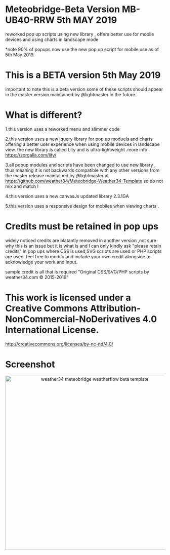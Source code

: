 # Meteobridge-Beta Version MB-UB40-RRW 5th MAY 2019
reworked pop up scripts using new library , offers better use for mobile devices and using charts in landscape mode


*note 90% of popups now use the new pop up script for mobile use as of 5th May 2019.

# This is a BETA version 5th May 2019
important to note this is a beta version some of these scripts should appear
in the master version maintained by @lightmaster in the future.

# What is different? 
1.this version uses a reworked menu and slimmer code 

2.this version uses a new jquery library for pop up moduels and charts offering a 
better user experience when using mobile devices in landscape view.
the new library is called Lity and is ultra-lightweight .more info https://sorgalla.com/lity/

3.all popup modules and scripts have been changed to use new library , thus meaning it is not
backwards compatible with any other versions from the master release maintained by @lightmaster at https://github.com/weather34/Meteobridge-Weather34-Template so do not mix and match !

4.this version uses a new canvasJs updated library 2.3.1GA 

5.this version uses a responsive design for mobiles when viewing charts .

# Credits must be retained in pop ups
widely noticed credits are blatantly removed in another version ,not sure why this is an issue but it is what is
and I can only kindly ask "please retain credits" in pop ups where CSS is used,SVG scripts are used or PHP scripts are used. 
feel free to modify and include your own credit alongside to acknowledge your work and input.

sample credit is all that is required  "Original CSS/SVG/PHP scripts by weather34.com © 2015-2019"

# This work is licensed under a Creative Commons Attribution-NonCommercial-NoDerivatives 4.0 International License.
http://creativecommons.org/licenses/by-nc-nd/4.0/


# Screenshot 
<p align="center">
  <img src="https://res.cloudinary.com/brian-underdown/image/upload/v1556612213/mb-rrw_si0hhk.png" width="550" title="weather34 meteobridge weatherflow beta template ">
 

